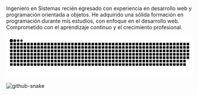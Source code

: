 ### 
<p>Ingeniero en Sistemas recién egresado con experiencia en desarrollo web y programación orientada a objetos. He adquirido una sólida formación en programación durante mis estudios, con enfoque en el desarrollo web. Comprometido con el aprendizaje continuo y el crecimiento profesional.
</p>


![snake gif](https://github.com/juanvega01/juanvega01/blob/output/github-contribution-grid-snake.svg)

<picture>
  <source media="(prefers-color-scheme: dark)" srcset="github-snake-dark.svg" />
  <source media="(prefers-color-scheme: light)" srcset="github-snake.svg" />
  <img alt="github-snake" src="github-snake.svg" />
</picture>

<!--
**juanvega01/juanvega01** is a ✨ _special_ ✨ repository because its `README.md` (this file) appears on your GitHub profile.

Here are some ideas to get you started:

- 🔭 I’m currently working on ...
- 🌱 I’m currently learning ...
- 👯 I’m looking to collaborate on ...
- 🤔 I’m looking for help with ...
- 💬 Ask me about ...
- 📫 How to reach me: ...
- 😄 Pronouns: ...
- ⚡ Fun fact: ...
-->
